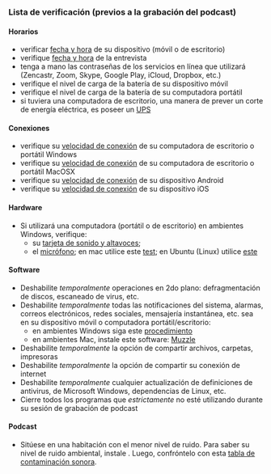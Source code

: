 ### Lista de verificación (previos a la grabación del podcast)

#### Horarios
* verificar [fecha y hora](https://www.timeanddate.com/) de su dispositivo (móvil o de escritorio)
* verifique [fecha y hora](https://www.timeanddate.com/) de la entrevista
* tenga a mano las contraseñas de los servicios en línea que utilizará (Zencastr, Zoom, Skype, Google Play, iCloud, Dropbox, etc.)
* verifique el nivel de carga de la batería de su dispositivo móvil
* verifique el nivel de carga de la batería de su computadora portátil
* si tuviera una computadora de escritorio, una manera de prever un corte de energía eléctrica, es poseer un [UPS](https://es.wikipedia.org/wiki/Sistema_de_alimentaci%C3%B3n_ininterrumpida)

#### Conexiones
* verifique su [velocidad de conexión](https://www.microsoft.com/en-us/store/p/speedtest-by-ookla/9nblggh4z1jc) de su computadora de escritorio o portátil Windows
* verifique su [velocidad de conexión](https://apps.apple.com/us/app/speedtest-by-ookla/id1153157709?mt=12) de su computadora de escritorio o portátil MacOSX
* verifique su [velocidad de conexión](https://play.google.com/store/apps/details?id=org.zwanoo.android.speedtest&hl=en) de su dispositivo Android
* verifique su [velocidad de conexión](https://apps.apple.com/us/app/speedtest-by-ookla/id300704847) de su dispositivo iOS

#### Hardware
* Si utilizará una computadora (portátil o de escritorio) en ambientes Windows, verifique:
	- su [tarjeta de sonido y altavoces](https://www.onlinemictest.com/es/prueba-de-sonido/); 
	- el [micrófono](https://www.onlinemictest.com/es/); en mac utilice este [test](https://www.onlinemictest.com/es/configuracion-del-microfono/mac-os-x/); en Ubuntu (Linux) utilice [este](https://www.onlinemictest.com/es/configuracion-del-microfono/ubuntu/)
	
#### Software
* Deshabilite _temporalmente_ operaciones en 2do plano: defragmentación de discos, escaneado de virus, etc.
* Deshabilite _temporalmente_ todas las notificaciones del sistema, alarmas, correos electrónicos, redes sociales, mensajería instantánea, etc. sea en su dispositivo móvil o computadora portátil/escritorio:
	* en ambientes Windows siga este [procedimiento](https://helpdeskgeek.com/how-to/prevent-popup-notifications-from-appearing-on-your-windows-desktop/)
	* en ambientes Mac, instale este software: [Muzzle](https://muzzleapp.com/)
* Deshabilite _temporalmente_ la opción de compartir archivos, carpetas, impresoras
* Deshabilite _temporalmente_ la opción de compartir su conexión de internet
* Deshabilite _temporalmente_ cualquier actualización de definiciones de antivirus, de Microsoft Windows, dependencias de Linux, etc.
* Cierre todos los programas que _estrictamente_ no esté utilizando durante su sesión de grabación de podcast

#### Podcast
* Sitúese en una habitación con el menor nivel de ruido. Para saber su nivel de ruido ambiental, instale . Luego, confróntelo con esta [tabla de contaminación sonora](http://argentinambiental.com/notas/informes/ruido-ambiental-efectos-hombre/#:~:text=El%20Nivel%20de%20Ruido%20M%C3%A1ximo,auditivo%20acumulativo%20y%20no%20reversible.). 